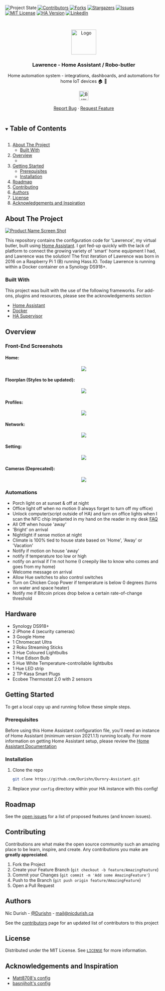 <!--
*** Thanks for checking out the Ender-README-Template. This repository was forked
*** from othneildrew's Best-README-Template available at
*** https://github.com/othneildrew/Best-README-Template
***
***
***
*** To avoid retyping too much info. Do a search and replace for the following:
*** Durishn, Durnry-Assistant, Lawrence - Home Assistant / Robo-butler, project_description, project_url
-->
<!-- To change the stability level, replace 'stable' with 'stable', 'unstable', 'experimental', or 'deprecated'-->
![Project State][stable-shield]
[![Contributors][contributors-shield]][contributors-url]
[![Forks][forks-shield]][forks-url]
[![Stargazers][stars-shield]][stars-url]
[![Issues][issues-shield]][issues-url]
[![MIT License][license-shield]][license-url]
[![HA Version](https://img.shields.io/badge/Home%20Assistant-2021.1.1%20-darkblue)](https://github.com/home-assistant/core/releases/tag/2021.1.1)
[![LinkedIn][linkedin-shield]][linkedin-url]



<!-- PROJECT LOGO -->
<br />
<p align="center">
  <a href="https://github.com/Durishn/Durnry-Assistant">
    <img src="https://www.home-assistant.io/images/home-assistant-logo.svg" alt="Logo" width="80" height="80">
  </a>

  <h3 align="center">Lawrence - Home Assistant / Robo-butler</h3>

  <p align="center">
    Home automation system - integrations, dashboards, and automations for home IoT devices 🏠 🤖
    <br />
    <br />
    <a href='https://www.buymeacoffee.com/nicdurish' target='_blank' style='margin-top:50px;'><img height='30' src='https://az743702.vo.msecnd.net/cdn/kofi1.png?v=0' border='0' alt='Buy Me a Coffee' /></a>
    <br />
    <br/ >
    <a href="https://github.com/Durishn/Durnry-Assistant/issues">Report Bug</a>
    ·
    <a href="https://github.com/Durishn/Durnry-Assistant/issues">Request Feature</a>
  </p>
</p>



<!-- TABLE OF CONTENTS -->
<details open="open">
  <summary><h2 style="display: inline-block">Table of Contents</h2></summary>
  <ol>
    <li>
      <a href="#about-the-project">About The Project</a>
      <ul>
        <li><a href="#built-with">Built With</a></li>
      </ul>
    </li>
    <li><a href="#overview">Overview</a>
      <ul>
        <li><a href="#front-end-screenshots"Front-End Screenshots</a></li>
      </ul>
    </li>
    <li>
      <a href="#getting-started">Getting Started</a>
      <ul>
        <li><a href="#prerequisites">Prerequisites</a></li>
        <li><a href="#installation">Installation</a></li>
      </ul>
    </li>
    <li><a href="#roadmap">Roadmap</a></li>
    <li><a href="#contributing">Contributing</a></li>
    <li><a href="#authors">Authors</a></li>
    <li><a href="#license">License</a></li>
    <li><a href="#acknowledgements-and-inspiration">Acknowledgements and Inspiration</a></li>
  </ol>
</details>



<!-- ABOUT THE PROJECT -->
## About The Project

[![Product Name Screen Shot][product-screenshot]](https://project_url)

This repository contains the configuration code for 'Lawrence', my virtual butler, built using [Home Assistant](https://home-assistant.io/). I got fed-up quickly with the lack of platform to connect the growing variety of 'smart' home equipment I had, and Lawrence was the solution! The first iteration of Lawrence was born in 2016 on a Raspberry Pi 1 (B) running Hass.IO. Today Lawrence is running within a Docker container on a Synology DS918+.

### Built With

This project was built with the use of the following frameworks. For add-ons, plugins and resources, please see the acknowledgements section
* [Home Assistant](https://www.home-assistant.io/)
* [Docker](https://docker.com)
* [HA Supervisor](https://github.com/home-assistant/supervisor)


<!-- USAGE EXAMPLES -->
## Overview

### Front-End Screenshots
#### Home:
<p align="center">
  <img src="https://raw.githubusercontent.com/Durishn/Durnry-Assistant/master/www/img/docs/1.png">
</p>

#### Floorplan (Styles to be updated):
<p align="center">
  <img src="https://raw.githubusercontent.com/Durishn/Durnry-Assistant/master/www/img/docs/2.png">
</p>

#### Profiles:
<p align="center">
  <img src="https://raw.githubusercontent.com/Durishn/Durnry-Assistant/master/www/img/docs/3.png">
</p>

#### Network:
<p align="center">
  <img src="https://raw.githubusercontent.com/Durishn/Durnry-Assistant/master/www/img/docs/4.png">
</p>

#### Setting:
<p align="center">
  <img src="https://raw.githubusercontent.com/Durishn/Durnry-Assistant/master/www/img/docs/5.png">
</p>

#### Cameras (Deprecated):
<p align="center">
  <img src="https://raw.githubusercontent.com/Durishn/Durnry-Assistant/master/www/img/docs/6.png">
</p>

### Automations
- Porch light on at sunset & off at night
- Office light off when no motion (I always forget to turn off my office)
- Unlock computer(script outside of HA) and turn on office lights when I scan the NFC chip implanted in my hand on the reader in my desk [FAQ](https://www.youtube.com/watch?v=5tCyVfcFOG0)
- All Off when house 'away'
- 'Bright' on arrival
- Nightlight if sense motion at night
- Climate is 100% tied to house state based on 'Home', 'Away' or 'Vacation'
- Notify if motion on house 'away'
- notify if temperature too low or high
- notify on arrival if I'm not home (I creepily like to know who comes and goes from my home)
- Welcome message on arrival
- Allow Hue switches to also control switches  
- Turn on Chicken Coop Power if temperature is below 0 degrees (turns on water and space heater)
- Notify me if Bitcoin prices drop below a certain rate-of-change threshold

## Hardware
- Synology DS918+
- 2 iPhone 4 (security cameras)
- 3 Google Home
- 1 Chromecast Ultra
- 2 Roku Streaming Sticks
- 3 Hue Coloured Lightbulbs
- 1 Hue Edison Bulb
- 5 Hue White Temperature-controllable lightbulbs
- 1 Hue LED strip
- 2 TP-Kasa Smart Plugs
- Ecobee Thermostat 2.0 with 2 sensors


<!-- GETTING STARTED -->
## Getting Started

To get a local copy up and running follow these simple steps.

### Prerequisites

Before using this Home Assistant configuration file, you'll need an instance of Home Assistant (minimum version 2021.1.1) running locally. For more information on getting Home Assistant setup, please review the [Home Assistant Documentation](https://www.home-assistant.io/docs/)


### Installation

1. Clone the repo
   ```sh
   git clone https://github.com/Durishn/Durnry-Assistant.git
   ```

2. Replace your `config` directory within your HA instance with this config!

<!-- ROADMAP -->
## Roadmap

See the [open issues](https://github.com/Durishn/Durnry-Assistant/issues) for a list of proposed features (and known issues).



<!-- CONTRIBUTING -->
## Contributing

Contributions are what make the open source community such an amazing place to be learn, inspire, and create. Any contributions you make are **greatly appreciated**.

1. Fork the Project
2. Create your Feature Branch (`git checkout -b feature/AmazingFeature`)
3. Commit your Changes (`git commit -m 'Add some AmazingFeature'`)
4. Push to the Branch (`git push origin feature/AmazingFeature`)
5. Open a Pull Request

<!-- Authors -->
## Authors
Nic Durish - [@Durishn](https://twitter.com/Durishn) - [mail@nicdurish.ca](mailto:mail@nicdurish.ca)

See the [contributors](https://github.com/Durishn/Durnry-Assistant/contributors) page for an updated list of contributors to this project



<!-- LICENSE -->
## License
Distributed under the MIT License. See [`LICENSE`][license-url] for more information.



<!-- ACKNOWLEDGEMENTS -->
## Acknowledgements and Inspiration
- [Matt8708's config](https://github.com/matt8707/hass-config)
- [basnijholt's config](https://github.com/basnijholt/home-assistant-config/)

<!-- MARKDOWN LINKS & IMAGES -->
<!-- https://www.markdownguide.org/basic-syntax/#reference-style-links -->


[stable-shield]: https://img.shields.io/badge/stability-stable-green.svg
[unstable-shield]: https://img.shields.io/badge/stability-unstable-yellow.svg
[deprecated-shield]: https://img.shields.io/badge/stability-deprecated-orange.svg
[experimental-shield]: https://img.shields.io/badge/stability-experimental-red.svg

[contributors-shield]: https://img.shields.io/github/contributors/Durishn/Durnry-Assistant.svg
[contributors-url]: https://github.com/Durishn/Durnry-Assistant/graphs/contributors
[forks-shield]: https://img.shields.io/github/forks/Durishn/Durnry-Assistant.svg
[forks-url]: https://github.com/Durishn/Durnry-Assistant/network/members
[stars-shield]: https://img.shields.io/github/stars/Durishn/Durnry-Assistant.svg
[stars-url]: https://github.com/Durishn/Durnry-Assistant/stargazers
[issues-shield]: https://img.shields.io/github/issues/Durishn/Durnry-Assistant.svg
[issues-url]: https://github.com/Durishn/Durnry-Assistant/issues
[license-shield]: https://img.shields.io/github/license/Durishn/Durnry-Assistant.svg
[license-url]: https://github.com/Durishn/Durnry-Assistant/blob/master/LICENSE
[linkedin-shield]: https://img.shields.io/badge/-Github-black.svg?logo=github&colorB=555
[linkedin-url]: https://github.com/Durishn
[product-screenshot]: www/img/docs/demo.gif
